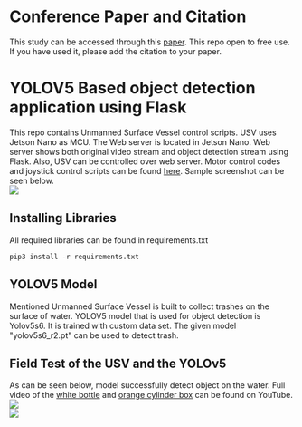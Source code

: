 # Conference Paper and Citation
This study can be accessed through this [paper](https://www.rpsonline.com.sg/proceedings/esrel2022/pdf/S30-05-605.pdf). This repo open to free use. If you have used it, please add the citation to your paper.
# YOLOV5 Based object detection application using Flask
This repo contains Unmanned Surface Vessel control scripts. USV uses Jetson Nano as MCU. The Web server is located in Jetson Nano. Web server shows both original video stream and object detection stream using Flask. Also, USV can be controlled over web server. Motor control codes and joystick control scripts can be found [here](https://github.com/alicamdal/motor_controller_usv). Sample screenshot can be seen below.
<br/>
<img src="static/sampless.gif"/>
## Installing Libraries
All required libraries can be found in requirements.txt
```
pip3 install -r requirements.txt
```
## YOLOV5 Model
Mentioned Unmanned Surface Vessel is built to collect trashes on the surface of water. YOLOV5 model that is used for object detection is Yolov5s6. It is trained with custom data set. The given model "yolov5s6_r2.pt" can be used to detect trash.
## Field Test of the USV and the YOLOv5
As can be seen below, model successfully detect object on the water. Full video of the [white bottle](https://www.youtube.com/watch?v=_sDf7WGlZ78) and [orange cylinder box](https://www.youtube.com/watch?v=Xn_QA5a2tJ8) can be found on YouTube.
<br/>
<img src="static/whiteBottle_down.gif"/>
<br/>
<img src="static/orangeBottle_down.gif"/>

